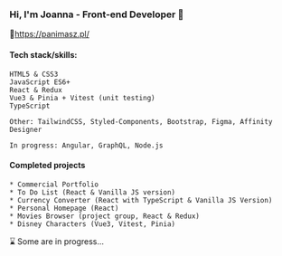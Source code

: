 ### Hi, I'm Joanna - Front-end Developer 👋
🔗https://panimasz.pl/

#### Tech stack/skills:
```
HTML5 & CSS3
JavaScript ES6+
React & Redux
Vue3 & Pinia + Vitest (unit testing)
TypeScript
```
```
Other: TailwindCSS, Styled-Components, Bootstrap, Figma, Affinity Designer
```
```
In progress: Angular, GraphQL, Node.js
```

#### Completed projects
```
* Commercial Portfolio
* To Do List (React & Vanilla JS version)
* Currency Converter (React with TypeScript & Vanilla JS Version)
* Personal Homepage (React)
* Movies Browser (project group, React & Redux)
* Disney Characters (Vue3, Vitest, Pinia)
```
⌛ Some are in progress...

